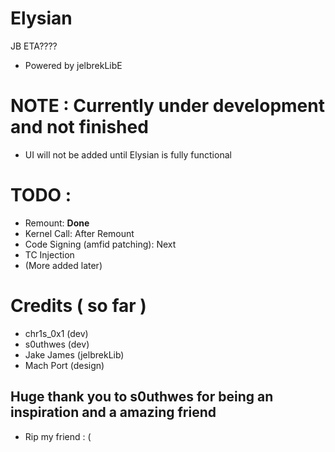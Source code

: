 # Elysian
JB ETA????

- Powered by jelbrekLibE

# NOTE : Currently under development and not finished

- UI will not be added until Elysian is fully functional

# TODO :
- Remount: **Done**
- Kernel Call: After Remount
- Code Signing (amfid patching): Next
- TC Injection
- (More added later) 

# Credits ( so far )
- chr1s_0x1 (dev)
- s0uthwes (dev)
- Jake James (jelbrekLib)
- Mach Port (design)

## Huge thank you to s0uthwes for being an inspiration and a amazing friend
- Rip my friend : (

